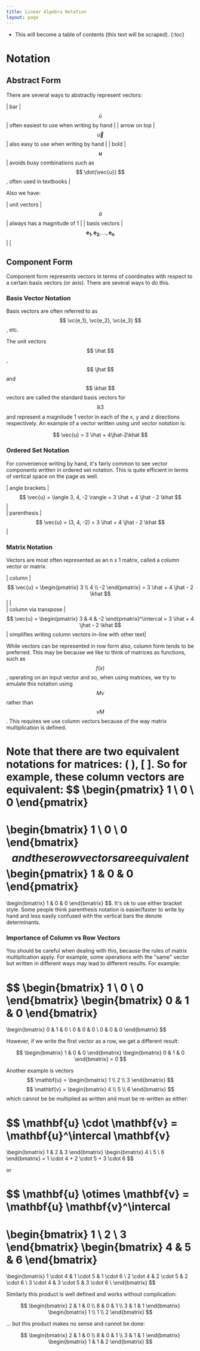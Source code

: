 ```yaml
---
title: Linear Algebra Notation
layout: page
---
```

$$
\newcommand{\ihat}{\hat{\boldsymbol{\imath}}}
\newcommand{\jhat}{\hat{\boldsymbol{\jmath}}}
\newcommand{\khat}{\hat{\boldsymbol{k}}}
$$

* This will become a table of contents (this text will be scraped).
{:toc}

# Notation

## Abstract Form

There are several ways to abstractly represent vectors:

| bar | $$ \bar{u} $$ | often easiest to use when writing by hand |
| arrow on top | $$ \vec{u} $$ | also easy to use when writing by hand |
| bold | $$ \mathbf{u} $$ | avoids busy combinations such as $$ \dot{\vec{u}} $$, often used in textbooks |

Also we have:

| unit vectors | $$ \hat{a} $$ | always has a magnitude of 1  |
| basis vectors | $$ \boldsymbol{e_1}, \boldsymbol{e_2}, ..., \boldsymbol{e_n} $$ | |


## Component Form

Component form represents vectors in terms of coordinates with respect to a certain basis vectors (or axis). There are several ways to do this.

### Basis Vector Notation

Basis vectors are often referred to as $$ \vc{e_1}, \vc{e_2}, \vc{e_3} $$, etc.

The unit vectors $$ \ihat $$, $$ \jhat $$ and $$ \khat $$ vectors are called the standard basis vectors for $$ \mathbb{R}3 $$ and represent a magnitude 1 vector in each of the x, y and z directions respectively. An example of a vector written using _unit vector notation_ is:

$$ \vec{u} = 3 \ihat + 4\jhat-2\khat $$

### Ordered Set Notation

For convenience writing by hand, it's fairly common to see vector components written in ordered set notation. This is quite efficient in terms of vertical space on the page as well.

| angle brackets | $$ \vec{u} = \langle 3, 4, -2 \rangle = 3 \ihat + 4 \jhat - 2 \khat $$
 |  
| parenthesis | $$ \vec{u} = (3, 4, -2) = 3 \ihat + 4 \jhat - 2 \khat $$
 |

### Matrix Notation

Vectors are most often represented as an n x 1 matrix, called a column vector or matrix.

| column | $$ \vec{u} = \begin{pmatrix} 3 \\ 4 \\ -2 \end{pmatrix} = 3 \ihat + 4 \jhat - 2 \khat $$ | |  
| column via transpose | $$ \vec{u} = \begin{pmatrix} 3 & 4 & -2 \end{pmatrix}^\intercal = 3 \ihat + 4 \jhat - 2 \khat $$ | simplifies writing column vectors in-line with other text|


While vectors can be represented in row form also, column form tends to be preferred. This may be because we like to think of matrices as functions, such as $$ f(x) $$, operating on an input vector and so, when using matrices, we try to emulate this notation using $$ Mv $$ rather than $$ vM $$. This requires we use column vectors because of the way matrix multiplication is defined.

Note that there are two equivalent notations for matrices: ( ), [ ]. So for example, these column vectors are equivalent: $$
\begin{pmatrix} 1 \\ 0 \\ 0 \end{pmatrix}
=
\begin{bmatrix} 1 \\ 0 \\ 0 \end{bmatrix}
$$
and these row vectors are equivalent
$$
\begin{pmatrix} 1 & 0 & 0 \end{pmatrix}
=
\begin{bmatrix} 1 & 0 & 0 \end{bmatrix}
$$. It's ok to use either bracket style. Some people think parenthesis notation is easier/faster to write by hand and less easily confused with the vertical bars the denote determinants.

### Importance of Column vs Row Vectors

You should be careful when dealing with this, because the rules of matrix multiplication apply. For example, some operations with the "same" vector but written in different ways may lead to different results. For example:

$$
\begin{bmatrix} 1 \\ 0 \\ 0 \end{bmatrix}
\begin{bmatrix} 0 & 1 & 0 \end{bmatrix}
=
\begin{bmatrix} 0 & 1 & 0 \\ 0 & 0 & 0 \\ 0 & 0 & 0 \end{bmatrix}
$$

However, if we write the first vector as a row, we get a different result:

$$ \begin{bmatrix} 1 & 0 & 0 \end{bmatrix} \begin{bmatrix} 0 & 1 & 0 \end{bmatrix} = 0 $$

Another example is vectors $$ \mathbf{u} = \begin{bmatrix} 1 \\ 2 \\ 3 \end{bmatrix} $$  $$ \mathbf{v} = \begin{bmatrix} 4 \\ 5 \\ 6 \end{bmatrix} $$ which cannot be be multiplied as written and must be re-written as either:

$$
\mathbf{u} \cdot \mathbf{v} = \mathbf{u}^\intercal \mathbf{v}
=
\begin{bmatrix} 1 & 2 & 3 \end{bmatrix}
\begin{bmatrix} 4 \\ 5 \\ 6 \end{bmatrix}
= 1 \cdot 4 + 2 \cdot 5 + 3 \cdot 6
$$

or

$$
\mathbf{u} \otimes \mathbf{v} = \mathbf{u} \mathbf{v}^\intercal
=
\begin{bmatrix} 1 \\ 2 \\ 3 \end{bmatrix}
\begin{bmatrix} 4 & 5 & 6 \end{bmatrix}
=
\begin{bmatrix}
1 \cdot 4 & 1 \cdot 5 & 1 \cdot 6 \\
2 \cdot 4 & 2 \cdot 5 & 2 \cdot 6 \\
3 \cdot 4 & 3 \cdot 5 & 3 \cdot 6 \\
\end{bmatrix}
$$

Similarly this product is well defined and works without complication:

$$
\begin{bmatrix} 2 & 1 & 0 \\ 8 & 0 & 1 \\ 3 & 1 & 1 \end{bmatrix}
\begin{bmatrix} 1 \\ 1 \\ 2 \end{bmatrix}
$$

... but this product makes no sense and cannot be done:

$$
\begin{bmatrix} 2 & 1 & 0 \\ 8 & 0 & 1 \\ 3 & 1 & 1 \end{bmatrix}
\begin{bmatrix} 1 & 1 & 2 \end{bmatrix}
$$
